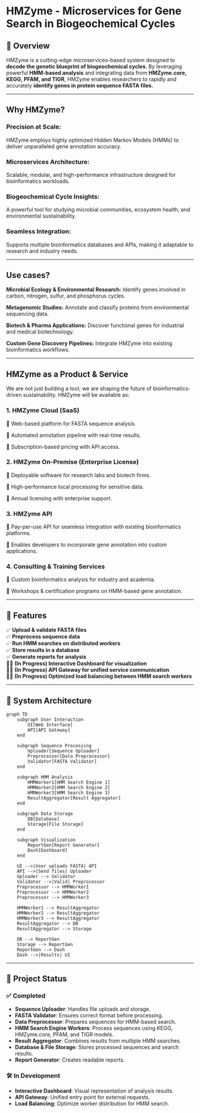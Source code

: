 # HMZyme - Microservices for Gene Search in Biogeochemical Cycles

## 🧬 Overview

HMZyme is a cutting-edge microservices-based system designed to **decode the genetic blueprint of biogeochemical cycles**. By leveraging powerful **HMM-based analysis** and integrating data from **HMZyme.core, KEGG, PFAM, and TIGR**, HMZyme enables researchers to rapidly and accurately **identify genes in protein sequence FASTA files.**

---

## Why HMZyme?

### **Precision at Scale:** 
HMZyme employs highly optimized Hidden Markov Models (HMMs) to deliver unparalleled gene annotation accuracy.

### **Microservices Architecture:** 
Scalable, modular, and high-performance infrastructure designed for bioinformatics workloads.

### **Biogeochemical Cycle Insights:** 
A powerful tool for studying microbial communities, ecosystem health, and environmental sustainability.

### **Seamless Integration:** 
Supports multiple bioinformatics databases and APIs, making it adaptable to research and industry needs.

---

## Use cases?

**Microbial Ecology & Environmental Research:** Identify genes involved in carbon, nitrogen, sulfur, and phosphorus cycles.

**Metagenomic Studies:** Annotate and classify proteins from environmental sequencing data.

**Biotech & Pharma Applications:** Discover functional genes for industrial and medical biotechnology.

**Custom Gene Discovery Pipelines:** Integrate HMZyme into existing bioinformatics workflows.

---

## HMZyme as a Product & Service

We are not just building a tool; we are shaping the future of bioinformatics-driven sustainability. HMZyme will be available as:

### 1. **HMZyme Cloud (SaaS)**

🔹 Web-based platform for FASTA sequence analysis.

🔹 Automated annotation pipeline with real-time results.

🔹 Subscription-based pricing with API access.

### 2. **HMZyme On-Premise (Enterprise License)**

🔹 Deployable software for research labs and biotech firms.

🔹 High-performance local processing for sensitive data.

🔹 Annual licensing with enterprise support.

### 3. **HMZyme API**

🔹 Pay-per-use API for seamless integration with existing bioinformatics platforms.

🔹 Enables developers to incorporate gene annotation into custom applications.

### 4. **Consulting & Training Services**

🔹 Custom bioinformatics analysis for industry and academia.

🔹 Workshops & certification programs on HMM-based gene annotation.

---

## 🎯 **Features**

✅ **Upload & validate FASTA files**\
✅ **Preprocess sequence data**\
✅ **Run HMM searches on distributed workers**\
✅ **Store results in a database**\
✅ **Generate reports for analysis**\
🧑‍🌾 **(In Progress) Interactive Dashboard for visualization**\
🧑‍🌾 **(In Progress) API Gateway for unified service communication**\
🧑‍🌾 **(In Progress) Optimized load balancing between HMM search workers**

---

## 🔹 **System Architecture**

```mermaid
graph TD
    subgraph User Interaction
        UI[Web Interface]
        API[API Gateway]
    end

    subgraph Sequence Processing
        Uploader[Sequence Uploader]
        Preprocessor[Data Preprocessor]
        Validator[FASTA Validator]
    end

    subgraph HMM Analysis
        HMMWorker1[HMM Search Engine 1]
        HMMWorker2[HMM Search Engine 2]
        HMMWorker3[HMM Search Engine 3]
        ResultAggregator[Result Aggregator]
    end

    subgraph Data Storage
        DB[Database]
        Storage[File Storage]
    end

    subgraph Visualization
        ReportGen[Report Generator]
        Dash[Dashboard]
    end

    UI -->|User uploads FASTA| API
    API -->|Send files| Uploader
    Uploader --> Validator
    Validator -->|Valid| Preprocessor
    Preprocessor --> HMMWorker1
    Preprocessor --> HMMWorker2
    Preprocessor --> HMMWorker3

    HMMWorker1 --> ResultAggregator
    HMMWorker2 --> ResultAggregator
    HMMWorker3 --> ResultAggregator
    ResultAggregator --> DB
    ResultAggregator --> Storage

    DB --> ReportGen
    Storage --> ReportGen
    ReportGen --> Dash
    Dash -->|Results| UI
```

---

## 🏰 **Project Status**

### ✅ **Completed**

- **Sequence Uploader**: Handles file uploads and storage.
- **FASTA Validator**: Ensures correct format before processing.
- **Data Preprocessor**: Prepares sequences for HMM-based search.
- **HMM Search Engine Workers**: Process sequences using KEGG, HMZyme.core, PFAM, and TIGR models.
- **Result Aggregator**: Combines results from multiple HMM searches.
- **Database & File Storage**: Stores processed sequences and search results.
- **Report Generator**: Creates readable reports.

### 🛠 **In Development**

- **Interactive Dashboard**: Visual representation of analysis results.
- **API Gateway**: Unified entry point for external requests.
- **Load Balancing**: Optimize worker distribution for HMM search.


